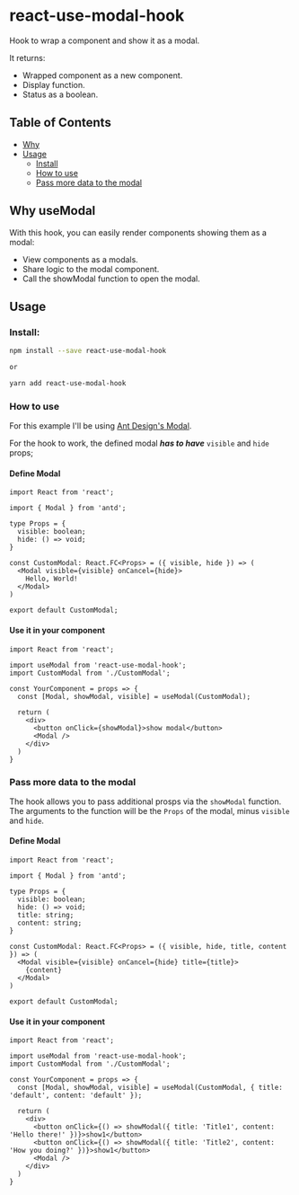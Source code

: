 # react-use-modal-hook

Hook to wrap a component and show it as a modal.

It returns:
- Wrapped component as a new component.
- Display function.
- Status as a boolean.

## Table of Contents

- [Why](#why-usemodal)
- [Usage](#usage)
  - [Install](#install)
  - [How to use](#how-to-use)
  - [Pass more data to the modal](#pass-more-data-to-the-modal)

## Why useModal

With this hook, you can easily render components showing them as a modal:
- View components as a modals.
- Share logic to the modal component.
- Call the showModal function to open the modal.

## Usage

### Install:

```bash
npm install --save react-use-modal-hook

or

yarn add react-use-modal-hook
```

### How to use

For this example I'll be using [Ant Design's Modal](https://ant.design/components/modal/#header).

For the hook to work, the defined modal ***has to have*** `visible` and `hide` props;

#### Define Modal
```tsx
import React from 'react';

import { Modal } from 'antd';

type Props = {
  visible: boolean;
  hide: () => void;
}

const CustomModal: React.FC<Props> = ({ visible, hide }) => (
  <Modal visible={visible} onCancel={hide}>
    Hello, World!
  </Modal>
)

export default CustomModal;
```

#### Use it in your component

```tsx
import React from 'react';

import useModal from 'react-use-modal-hook';
import CustomModal from './CustomModal';

const YourComponent = props => {
  const [Modal, showModal, visible] = useModal(CustomModal);

  return (
    <div>
      <button onClick={showModal}>show modal</button>
      <Modal />
    </div>
  )
}
```

### Pass more data to the modal
The hook allows you to pass additional prosps via the `showModal` function. The arguments to the function will be the `Props` of the modal, minus `visible` and `hide`.

#### Define Modal
```tsx
import React from 'react';

import { Modal } from 'antd';

type Props = {
  visible: boolean;
  hide: () => void;
  title: string;
  content: string;
}

const CustomModal: React.FC<Props> = ({ visible, hide, title, content }) => (
  <Modal visible={visible} onCancel={hide} title={title}>
    {content}
  </Modal>
)

export default CustomModal;
```

#### Use it in your component

```tsx
import React from 'react';

import useModal from 'react-use-modal-hook';
import CustomModal from './CustomModal';

const YourComponent = props => {
  const [Modal, showModal, visible] = useModal(CustomModal, { title: 'default', content: 'default' });

  return (
    <div>
      <button onClick={() => showModal({ title: 'Title1', content: 'Hello there!' })}>show1</button>
      <button onClick={() => showModal({ title: 'Title2', content: 'How you doing?' })}>show1</button>
      <Modal />
    </div>
  )
}
```
